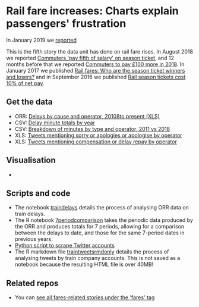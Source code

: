 # Rail fare increases: Charts explain passengers' frustration

In January 2019 we [reported](https://www.bbc.co.uk/news/uk-england-46606525)

This is the fifth story the data unit has done on rail fare rises. In August 2018 we reported [Commuters 'pay fifth of salary' on season ticket](https://github.com/BBC-Data-Unit/rail-fares-salary), and 12 months before that we reported [Commuters to pay £100 more in 2018](https://github.com/BBC-Data-Unit/rail-season-ticket-rises-2018). In January 2017 we published [Rail fares: Who are the season ticket winners and losers?](https://github.com/BBC-Data-Unit/rail-season-ticket-rises) and in September 2016 we published [Rail season tickets cost 10% of net pay](https://github.com/BBC-Data-Unit/rail-season-tickets).

## Get the data

* ORR: [Delays by cause and operator, 20108to present (XLS)](http://orr.gov.uk/__data/assets/excel_doc/0006/25179/delays-by-cause-by-toc.xlsx)
* CSV: [Delay minute totals by year](delayminsyrs.csv)
* CSV: [Breakdown of minutes by type and operator, 2011 vs 2018](typebreakdown.csv)
* XLS: [Tweets mentioning sorry or apologies or apologise by operator](sorrybyaccount)
* XLS: [Tweets mentioning compensation or delay repay by operator](compensationbyaccount)

## Visualisation

*

## Scripts and code

* The notebook [traindelays]() details the process of analysing ORR data on train delays.
* The R notebook [7periodcomparison]() takes the periodic data produced by the ORR and produces totals for 7 periods, allowing for a comparison between the delays to date, and those for the same 7-period dates in previous years.
* [Python script to scrape Twitter accounts]()
* The R markdown file [traintweetsrmdonly]() details the process of analysing tweets by train company accounts. This is not saved as a notebook because the resulting HTML file is over 40MB!


## Related repos

* You can [see all fares-related stories under the 'fares' tag](https://github.com/search?q=topic%3Afares+org%3ABBC-Data-Unit&type=Repositories)
